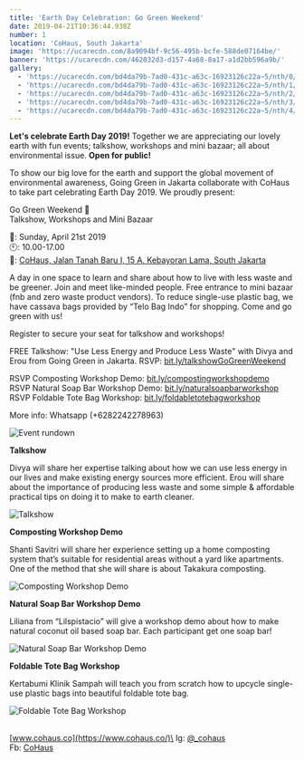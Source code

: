 ```yaml
---
title: 'Earth Day Celebration: Go Green Weekend'
date: 2019-04-21T10:36:44.938Z
number: 1
location: 'CoHaus, South Jakarta'
image: 'https://ucarecdn.com/8a9094bf-9c56-495b-bcfe-588de07164be/'
banner: 'https://ucarecdn.com/462032d3-d157-4a68-8a17-a1d2bb596a9b/'
gallery:
  - 'https://ucarecdn.com/bd4da79b-7ad0-431c-a63c-16923126c22a~5/nth/0/'
  - 'https://ucarecdn.com/bd4da79b-7ad0-431c-a63c-16923126c22a~5/nth/1/'
  - 'https://ucarecdn.com/bd4da79b-7ad0-431c-a63c-16923126c22a~5/nth/2/'
  - 'https://ucarecdn.com/bd4da79b-7ad0-431c-a63c-16923126c22a~5/nth/3/'
  - 'https://ucarecdn.com/bd4da79b-7ad0-431c-a63c-16923126c22a~5/nth/4/'
---
```

**Let's celebrate Earth Day 2019!** Together we are appreciating our lovely earth with fun events; talkshow, workshops and mini bazaar; all about environmental issue. **Open for public!**

To show our big love for the earth and support the global movement of environmental awareness, Going Green in Jakarta collaborate with CoHaus to take part celebrating Earth Day 2019. We proudly present:

Go Green Weekend 🌱\
Talkshow, Workshops and Mini Bazaar

📆: Sunday, April 21st 2019\
🕙: 10.00-17.00\
📍: [CoHaus, Jalan Tanah Baru I, 15 A, Kebayoran Lama, South Jakarta](https://www.google.com/maps/place/Cohaus/@-6.2136448,106.7822672,17z/data=!3m1!4b1!4m5!3m4!1s0x2e69f757125a02c3:0x6343ad10c989cbe9!8m2!3d-6.2136448!4d106.7844559)

A day in one space to learn and share about how to live with less waste and be greener. Join and meet like-minded people. Free entrance to mini bazaar (fnb and zero waste product vendors). To reduce single-use plastic bag, we have cassava bags provided by “Telo Bag Indo” for shopping. Come and go green with us!

Register to secure your seat for talkshow and workshops!

FREE Talkshow: "Use Less Energy and Produce Less Waste" with Divya and Erou from Going Green in Jakarta. RSVP: [bit.ly/talkshowGoGreenWeekend](https://bit.ly/talkshowGoGreenWeekend)

RSVP Composting Workshop Demo: [bit.ly/compostingworkshopdemo](https://bit.ly/compostingworkshopdemo)\
RSVP Natural Soap Bar Workshop Demo: [bit.ly/naturalsoapbarworkshop](https://bit.ly/naturalsoapbarworkshop)\
RSVP Foldable Tote Bag Workshop: [bit.ly/foldabletotebagworkshop](https://bit.ly/foldabletotebagworkshop)

More info: Whatsapp (+6282242278963)

![Event rundown](https://ucarecdn.com/99bf5169-7fdc-4fd9-804a-979442265de0/ "Event rundown")

**Talkshow**

Divya will share her expertise talking about how we can use less energy in our lives and make existing energy sources more efficient. Erou will share about the importance of producing less waste and some simple & affordable practical tips on doing it to make to earth cleaner.

![Talkshow](https://ucarecdn.com/60832014-b8af-4de8-8c6d-cb5247e8a387/ "Talkshow")

**Composting Workshop Demo**

Shanti Savitri will share her experience setting up a home composting system that’s suitable for residential areas without a yard like apartments. One of the method that she will share is about Takakura composting.

![Composting Workshop Demo](https://ucarecdn.com/08334331-1094-47a0-ad6c-e31d8da78258/ "Composting Workshop Demo")

**Natural Soap Bar Workshop Demo**

Liliana from “Lilspistacio” will give a workshop demo about how to make natural coconut oil based soap bar. Each participant get one soap bar!

![Natural Soap Bar Workshop Demo](https://ucarecdn.com/98ad571e-b0cd-4b15-a9f0-da85443ef28a/ "Natural Soap Bar Workshop Demo")

**Foldable Tote Bag Workshop**

Kertabumi Klinik Sampah will teach you from scratch how to upcycle single-use plastic bags into beautiful foldable tote bag.

![Foldable Tote Bag Workshop](https://ucarecdn.com/2c19208f-dc90-40dd-98a8-3f3a9a5068ce/ "Foldable Tote Bag Workshop")

\
[www.cohaus.co](https://www.cohaus.co/)\
Ig: [@_cohaus](https://www.instagram.com/_cohaus/)\
Fb: [CoHaus](https://www.facebook.com/CoHaus)
